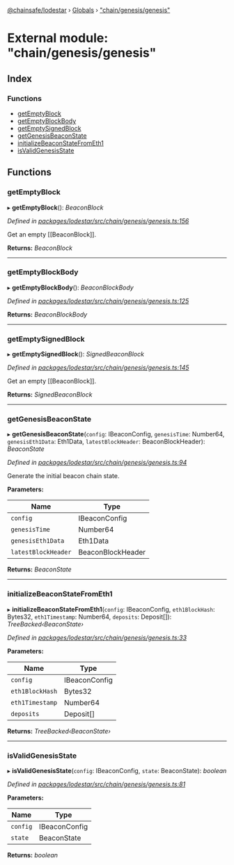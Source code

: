 [@chainsafe/lodestar](../README.md) › [Globals](../globals.md) › ["chain/genesis/genesis"](_chain_genesis_genesis_.md)

# External module: "chain/genesis/genesis"

## Index

### Functions

* [getEmptyBlock](_chain_genesis_genesis_.md#getemptyblock)
* [getEmptyBlockBody](_chain_genesis_genesis_.md#getemptyblockbody)
* [getEmptySignedBlock](_chain_genesis_genesis_.md#getemptysignedblock)
* [getGenesisBeaconState](_chain_genesis_genesis_.md#getgenesisbeaconstate)
* [initializeBeaconStateFromEth1](_chain_genesis_genesis_.md#initializebeaconstatefrometh1)
* [isValidGenesisState](_chain_genesis_genesis_.md#isvalidgenesisstate)

## Functions

###  getEmptyBlock

▸ **getEmptyBlock**(): *BeaconBlock*

*Defined in [packages/lodestar/src/chain/genesis/genesis.ts:156](https://github.com/ChainSafe/lodestar/blob/eb468c79c/packages/lodestar/src/chain/genesis/genesis.ts#L156)*

Get an empty [[BeaconBlock]].

**Returns:** *BeaconBlock*

___

###  getEmptyBlockBody

▸ **getEmptyBlockBody**(): *BeaconBlockBody*

*Defined in [packages/lodestar/src/chain/genesis/genesis.ts:125](https://github.com/ChainSafe/lodestar/blob/eb468c79c/packages/lodestar/src/chain/genesis/genesis.ts#L125)*

**Returns:** *BeaconBlockBody*

___

###  getEmptySignedBlock

▸ **getEmptySignedBlock**(): *SignedBeaconBlock*

*Defined in [packages/lodestar/src/chain/genesis/genesis.ts:145](https://github.com/ChainSafe/lodestar/blob/eb468c79c/packages/lodestar/src/chain/genesis/genesis.ts#L145)*

Get an empty [[BeaconBlock]].

**Returns:** *SignedBeaconBlock*

___

###  getGenesisBeaconState

▸ **getGenesisBeaconState**(`config`: IBeaconConfig, `genesisTime`: Number64, `genesisEth1Data`: Eth1Data, `latestBlockHeader`: BeaconBlockHeader): *BeaconState*

*Defined in [packages/lodestar/src/chain/genesis/genesis.ts:94](https://github.com/ChainSafe/lodestar/blob/eb468c79c/packages/lodestar/src/chain/genesis/genesis.ts#L94)*

Generate the initial beacon chain state.

**Parameters:**

Name | Type |
------ | ------ |
`config` | IBeaconConfig |
`genesisTime` | Number64 |
`genesisEth1Data` | Eth1Data |
`latestBlockHeader` | BeaconBlockHeader |

**Returns:** *BeaconState*

___

###  initializeBeaconStateFromEth1

▸ **initializeBeaconStateFromEth1**(`config`: IBeaconConfig, `eth1BlockHash`: Bytes32, `eth1Timestamp`: Number64, `deposits`: Deposit[]): *TreeBacked‹BeaconState›*

*Defined in [packages/lodestar/src/chain/genesis/genesis.ts:33](https://github.com/ChainSafe/lodestar/blob/eb468c79c/packages/lodestar/src/chain/genesis/genesis.ts#L33)*

**Parameters:**

Name | Type |
------ | ------ |
`config` | IBeaconConfig |
`eth1BlockHash` | Bytes32 |
`eth1Timestamp` | Number64 |
`deposits` | Deposit[] |

**Returns:** *TreeBacked‹BeaconState›*

___

###  isValidGenesisState

▸ **isValidGenesisState**(`config`: IBeaconConfig, `state`: BeaconState): *boolean*

*Defined in [packages/lodestar/src/chain/genesis/genesis.ts:81](https://github.com/ChainSafe/lodestar/blob/eb468c79c/packages/lodestar/src/chain/genesis/genesis.ts#L81)*

**Parameters:**

Name | Type |
------ | ------ |
`config` | IBeaconConfig |
`state` | BeaconState |

**Returns:** *boolean*
